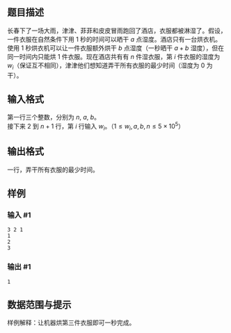 
## 题目描述  
长春下了一场大雨，津津、菲菲和皮皮冒雨跑回了酒店，衣服都被淋湿了。假设，一件衣服在自然条件下用 $1$ 秒的时间可以晒干 $a$ 点湿度。酒店只有一台烘衣机。使用 $1$ 秒烘衣机可以让一件衣服额外烘干 $b$ 点湿度（一秒晒干 $a+b$ 湿度），但在同一时间内只能烘 $1$ 件衣服。现在酒店共有有 $n$ 件湿衣服，第 $i$ 件衣服的湿度为 $w_i$（保证互不相同），津津他们想知道弄干所有衣服的最少时间（湿度为 $0$ 为干）。

## 输入格式  
第一行三个整数，分别为 $n$, $a$, $b$。  
接下来 $2$ 到 $n+1$ 行，第 $i$ 行输入 $w_i$。（$1 \leq w_i, a, b, n \leq 5 \times 10^5$）

## 输出格式  
一行，弄干所有衣服的最少时间。

## 样例  
### 输入 #1  
```
3 2 1
1
2
3
```
### 输出 #1  
```
1
```

## 数据范围与提示  
样例解释：让机器烘第三件衣服即可一秒完成。
